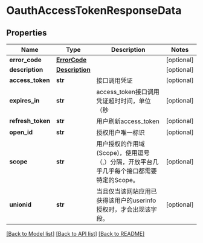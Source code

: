 # OauthAccessTokenResponseData

## Properties
Name | Type | Description | Notes
------------ | ------------- | ------------- | -------------
**error_code** | [**ErrorCode**](ErrorCode.md) |  | [optional] 
**description** | [**Description**](Description.md) |  | [optional] 
**access_token** | **str** | 接口调用凭证 | [optional] 
**expires_in** | **str** | access_token接口调用凭证超时时间，单位（秒 | [optional] 
**refresh_token** | **str** | 用户刷新access_token | [optional] 
**open_id** | **str** | 授权用户唯一标识 | [optional] 
**scope** | **str** | 用户授权的作用域(Scope)，使用逗号（,）分隔，开放平台几乎几乎每个接口都需要特定的Scope。  | [optional] 
**unionid** | **str** | 当且仅当该网站应用已获得该用户的userinfo授权时，才会出现该字段。 | [optional] 

[[Back to Model list]](../README.md#documentation-for-models) [[Back to API list]](../README.md#documentation-for-api-endpoints) [[Back to README]](../README.md)

